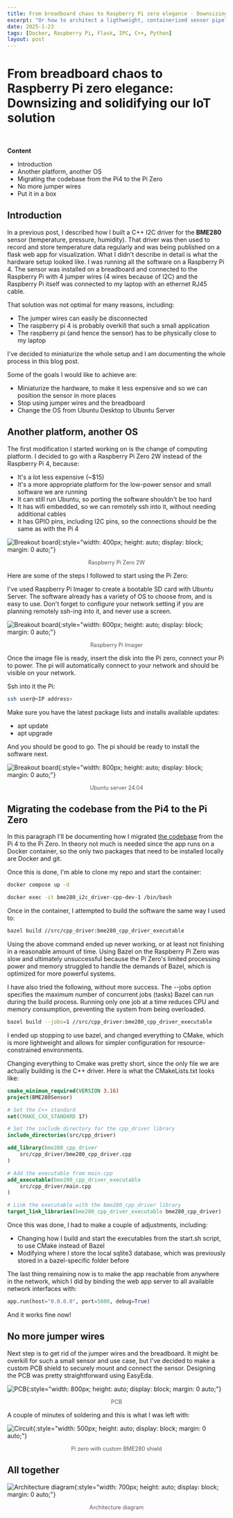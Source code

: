 ```yaml
---
title: From breadboard chaos to Raspberry Pi zero elegance - Downsizing and solidifying our IoT solution
excerpt: "Or how to architect a ligthweight, containerized sensor pipeline"
date: 2025-1-23
tags: [Docker, Raspberry Pi, Flask, IPC, C++, Python]
layout: post
---
```


# From breadboard chaos to Raspberry Pi zero elegance: Downsizing and solidifying our IoT solution

<br>

**Content**
- Introduction
- Another platform, another OS
- Migrating the codebase from the Pi4 to the Pi Zero
- No more jumper wires
- Put it in a box

## Introduction

In a previous post, I described how I built a C++ I2C driver for the **BME280** sensor (temperature, pressure, humidity). That driver was then used to record and store temperature data regularly and was being published on a flask web app for visualization. What I didn't describe in detail is what the hardware setup looked like. 
I was running all the software on a Raspberry Pi 4. The sensor was installed on a breadboard and connected to the Raspberry Pi with 4 jumper wires (4 wires because of I2C) and the Raspberry Pi itself was connected to my laptop with an ethernet RJ45 cable. 


That solution was not optimal for many reasons, including:
- The jumper wires can easily be disconnected
- The raspberry pi 4 is probably overkill that such a small application
- The raspberry pi (and hence the sensor) has to be physically close to my laptop

I've decided to miniaturize the whole setup and I am documenting the whole process in this blog post. 

Some of the goals I would like to achieve are:
- Miniaturize the hardware, to make it less expensive and so we can position the sensor in more places
- Stop using jumper wires and the breadboard
- Change the OS from Ubuntu Desktop to Ubuntu Server


## Another platform, another OS

The first modification I started working on is the change of computing platform. I decided to go with a Raspberry Pi Zero 2W instead of the Raspberry Pi 4, because:
- It's a lot less expensive (~$15)
- It's a more appropriate platform for the low-power sensor and small software we are running
- It can still run Ubuntu, so porting the software shouldn't be too hard
- It has wifi embedded, so we can remotely ssh into it, without needing additional cables
- It has GPIO pins, including I2C pins, so the connections should be the same as with the Pi 4


![Breakout board](/assets/post_2/pi_zero.png){:style="width: 400px; height: auto; display: block; margin: 0 auto;"}
<p style="text-align: center; font-size: 0.9em; color: #555;">Raspberry Pi Zero 2W</p>


Here are some of the steps I followed to start using the Pi Zero:

I've used Raspberry Pi Imager to create a bootable SD card with Ubuntu Server. The software already has a variety of OS to choose from, and is easy to use. Don't forget to configure your network setting if you are planning remotely ssh-ing into it, and never use a screen. 

![Breakout board](/assets/post_2/imager.png){:style="width: 600px; height: auto; display: block; margin: 0 auto;"}
<p style="text-align: center; font-size: 0.9em; color: #555;">Raspberry Pi Imager</p>


Once the image file is ready, insert the disk into the Pi zero, connect your Pi to power. The pi will automatically connect to your network and should be visible on your network.

Ssh into it the Pi:

```bash
ssh user@<IP address>
```
Make sure you have the latest package lists and installs available updates: 
- apt update
- apt upgrade

And you should be good to go. The pi should be ready to install the software next.

![Breakout board](/assets/post_2/ubuntu.png){:style="width: 800px; height: auto; display: block; margin: 0 auto;"}
<p style="text-align: center; font-size: 0.9em; color: #555;">Ubuntu server 24.04</p>


## Migrating the codebase from the Pi4 to the Pi Zero

In this paragraph I'll be documenting how I migrated [the codebase](https://github.com/mattia-p/bme280_i2c_driver) from the Pi 4 to the Pi Zero.
In theory not much is needed since the app runs on a Docker container, so the only two packages that need to be installed locally are Docker and git. 


Once this is done, I'm able to clone my repo and start the container:

```bash
docker compose up -d
```
```bash
docker exec -it bme280_i2c_driver-cpp-dev-1 /bin/bash
```
Once in the container, I attempted to build the software the same way I used to:

```bash
bazel build //src/cpp_driver:bme280_cpp_driver_executable
```

Using the above command ended up never working, or at least not finishing in a reasonable amount of time. Using Bazel on the Raspberry Pi Zero was slow and ultimately unsuccessful because the Pi Zero's limited processing power and memory struggled to handle the demands of Bazel, which is optimized for more powerful systems.

I have also tried the following, without more success. The --jobs option specifies the maximum number of concurrent jobs (tasks) Bazel can run during the build process. Running only one job at a time reduces CPU and memory consumption, preventing the system from being overloaded.

```bash
bazel build --jobs=1 //src/cpp_driver:bme280_cpp_driver_executable
```

I ended up stopping to use bazel, and changed everything to CMake, which is more lightweight and allows for simpler configuration for resource-constrained environments. 

Changing everything to Cmake was pretty short, since the only file we are actually building is the C++ driver. Here is what the CMakeLists.txt looks like:

```cmake
cmake_minimum_required(VERSION 3.16)
project(BME280Sensor)

# Set the C++ standard
set(CMAKE_CXX_STANDARD 17)

# Set the include directory for the cpp_driver library
include_directories(src/cpp_driver)

add_library(bme280_cpp_driver
	src/cpp_driver/bme280_cpp_driver.cpp
)

# Add the executable from main.cpp
add_executable(bme280_cpp_driver_executable
	src/cpp_driver/main.cpp
)

# Link the executable with the bme280_cpp_driver library
target_link_libraries(bme280_cpp_driver_executable bme280_cpp_driver)

```

Once this was done, I had to make a couple of adjustments, including:
- Changing how I build and start the executables from the start.sh script, to use CMake instead of Bazel
- Modifying where I store the local sqlite3 database, which was previously stored in a bazel-specific folder before

The last thing remaining now is to make the app reachable from anywhere in the network, which I did by binding the web app server to all available network interfaces with:

```python
app.run(host="0.0.0.0", port=5000, debug=True)
```
And it works fine now! 

## No more jumper wires

Next step is to get rid of the jumper wires and the breadboard. It might be overkill for such a small sensor and use case, but I've decided to make a custom PCB shield to securely mount and connect the sensor. Designing the PCB was pretty straightforward using EasyEda.

![PCB](/assets/post_2/pcb.png){:style="width: 800px; height: auto; display: block; margin: 0 auto;"}
<p style="text-align: center; font-size: 0.9em; color: #555;">PCB</p>

A couple of minutes of soldering and this is what I was left with:

![Circuit](/assets/post_2/circuit.jpg){:style="width: 500px; height: auto; display: block; margin: 0 auto;"}
<p style="text-align: center; font-size: 0.9em; color: #555;">Pi zero with custom BME280 shield</p>

## All together

![Architecture diagram](/assets/post_2/arch_diagram.png){:style="width: 700px; height: auto; display: block; margin: 0 auto;"}
<p style="text-align: center; font-size: 0.9em; color: #555;">Architecture diagram</p>